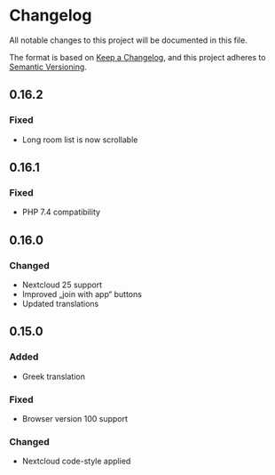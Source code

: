# Changelog
All notable changes to this project will be documented in this file.

The format is based on [Keep a Changelog](https://keepachangelog.com/en/1.0.0/),
and this project adheres to [Semantic Versioning](https://semver.org/spec/v2.0.0.html).

## 0.16.2
### Fixed
- Long room list is now scrollable

## 0.16.1
### Fixed
- PHP 7.4 compatibility

## 0.16.0
### Changed
- Nextcloud 25 support
- Improved „join with app“ buttons
- Updated translations

## 0.15.0
### Added
- Greek translation

### Fixed
- Browser version 100 support

### Changed
- Nextcloud code-style applied
